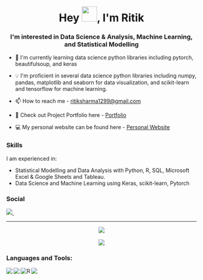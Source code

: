 <h1 align="center">Hey <img src="Hhttps://tenor.com/view/hi-gif-23520343" width="40px" />, I'm Ritik</h1>
<h3 align="center">I'm interested in Data Science & Analysis, Machine Learning, and Statistical Modelling</h3>

- 🌱 I'm currently learning data science python libraries including pytorch, beautifulsoup, and keras

- 💡 I'm proficient in several data science python libraries including numpy, pandas, matplotlib and seaborn for data visualization, and scikit-learn and tensorflow for machine learning.

- 📫 How to reach me - ritiksharma1299@gmail.com

- 📂 Check out Project Portfolio here - [Portfolio](https://ritiksharma.ca/portfolio/index.html)

- 💻 My personal website can be found here - [Personal Website](https://ritiksharma.ca/)

### Skills
I am experienced in:
- Statistical Modelling and Data Analysis with Python, R, SQL, Microsoft Excel & Google Sheets and Tableau.
- Data Science and Machine Learning using Keras, scikit-learn, Pytorch

<p align='center'>

  ### Social
  
  <a href="https://www.linkedin.com/in/ritiksharma4/">
    <img src="https://img.shields.io/badge/linkedin-%230077B5.svg?&style=for-the-badge&logo=linkedin&logoColor=white" />
  </a>&nbsp;&nbsp; 
  
</p>


<hr />
<div align="center">
  <img align="center" src="https://github-readme-stats-kappa-sandy.vercel.app/api?username=ritiksharma4&show_icons=true&theme=radical&hide_border=true">
  <br/>
    <br />
  <img align="center" src="https://github-readme-stats-kappa-sandy.vercel.app/api/top-langs?username=ritiksharma4&layout=compact&show_icons=true&theme=radical&hide_border=true" />
</div>
  
### Languages and Tools:

<!-- Python -->
<img align="left" src="https://img.shields.io/badge/Python-3776AB?style=for-the-badge&logo=python&logoColor=white" />    

<!--  SQL -->
<img align="left" src="https://img.shields.io/badge/MySQL-00000F?style=for-the-badge&logo=mysql&logoColor=white" />        

<!-- R -->
<img align="left" alt="R" src="https://img.shields.io/badge/r-%23276DC3.svg?&style=for-the-badge&logo=r&logoColor=white"/>

<!-- Java -->
<img align="left" src="https://img.shields.io/badge/Java-ED8B00?style=for-the-badge&logo=java&logoColor=white" />        

<!---
ritiksharma4/ritiksharma4 is a ✨ special ✨ repository because its `README.md` (this file) appears on your GitHub profile.
You can click the Preview link to take a look at your changes.
--->
